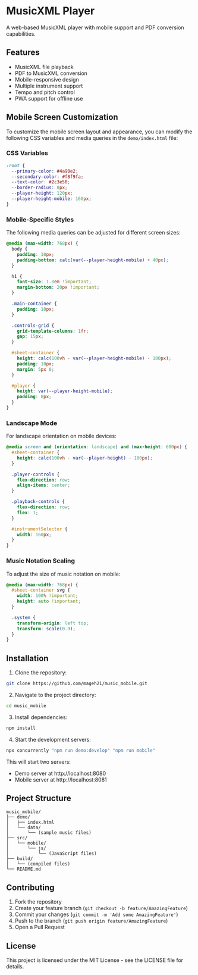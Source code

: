 # MusicXML Player

A web-based MusicXML player with mobile support and PDF conversion capabilities.

## Features

- MusicXML file playback
- PDF to MusicXML conversion
- Mobile-responsive design
- Multiple instrument support
- Tempo and pitch control
- PWA support for offline use

## Mobile Screen Customization

To customize the mobile screen layout and appearance, you can modify the following CSS variables and media queries in the `demo/index.html` file:

### CSS Variables

```css
:root {
  --primary-color: #4a90e2;
  --secondary-color: #f8f9fa;
  --text-color: #2c3e50;
  --border-radius: 8px;
  --player-height: 120px;
  --player-height-mobile: 160px;
}
```

### Mobile-Specific Styles

The following media queries can be adjusted for different screen sizes:

```css
@media (max-width: 768px) {
  body {
    padding: 10px;
    padding-bottom: calc(var(--player-height-mobile) + 40px);
  }

  h1 {
    font-size: 1.8em !important;
    margin-bottom: 20px !important;
  }

  .main-container {
    padding: 10px;
  }

  .controls-grid {
    grid-template-columns: 1fr;
    gap: 15px;
  }

  #sheet-container {
    height: calc(100vh - var(--player-height-mobile) - 180px);
    padding: 10px;
    margin: 5px 0;
  }

  #player {
    height: var(--player-height-mobile);
    padding: 8px;
  }
}
```

### Landscape Mode

For landscape orientation on mobile devices:

```css
@media screen and (orientation: landscape) and (max-height: 600px) {
  #sheet-container {
    height: calc(100vh - var(--player-height) - 100px);
  }

  .player-controls {
    flex-direction: row;
    align-items: center;
  }

  .playback-controls {
    flex-direction: row;
    flex: 1;
  }

  #instrumentSelector {
    width: 160px;
  }
}
```

### Music Notation Scaling

To adjust the size of music notation on mobile:

```css
@media (max-width: 768px) {
  #sheet-container svg {
    width: 100% !important;
    height: auto !important;
  }

  .system {
    transform-origin: left top;
    transform: scale(0.9);
  }
}
```

## Installation

1. Clone the repository:
```bash
git clone https://github.com/mageh21/music_mobile.git
```

2. Navigate to the project directory:
```bash
cd music_mobile
```

3. Install dependencies:
```bash
npm install
```

4. Start the development servers:
```bash
npx concurrently "npm run demo:develop" "npm run mobile"
```

This will start two servers:
- Demo server at http://localhost:8080
- Mobile server at http://localhost:8081

## Project Structure

```
music_mobile/
├── demo/
│   ├── index.html
│   └── data/
│       └── (sample music files)
├── src/
│   └── mobile/
│       └── js/
│           └── (JavaScript files)
├── build/
│   └── (compiled files)
└── README.md
```

## Contributing

1. Fork the repository
2. Create your feature branch (`git checkout -b feature/AmazingFeature`)
3. Commit your changes (`git commit -m 'Add some AmazingFeature'`)
4. Push to the branch (`git push origin feature/AmazingFeature`)
5. Open a Pull Request

## License

This project is licensed under the MIT License - see the LICENSE file for details.

